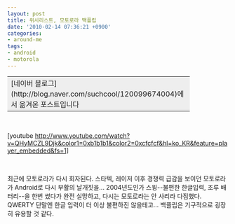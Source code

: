 ```yaml
---
layout: post
title: 위시리스트, 모토로라 백플립
date: '2010-02-14 07:36:21 +0900'
categories:
- around-me
tags:
- android
- motorola
---
```

<div align="center">   <table width="400" align="center" border="0" cellpadding="10" cellspacing="0"><tbody>       <tr>         <td width="400" bgcolor="#eeeeee" valign="top">           
[네이버 블로그](http://blog.naver.com/suchcool/120099674004)에서 옮겨온 포스트입니다
         </td>       </tr>     </tbody></table> </div>  
 
  
[youtube http://www.youtube.com/watch?v=QHyMCZL9Djk&color1=0xb1b1b1&color2=0xcfcfcf&hl=ko_KR&feature=player_embedded&fs=1]
  
 
  
최근에 모토로라가 다시 회자된다. 스타텍, 레이저 이후 경쟁력 급감을 보이던 모토로라가 Android로 다시 부활의 날개짓을... 2004년도인가 스윙--불편한 한글입력, 조루 배터리--을 한번 썼다가 완전 실망하고, 다시는 모토로라는 안 사리라 다짐했다. QWERTY 단말엔 한글 입력이 더 이상 불편하진 않을테고... 백플립은 기구적으로 굉장히 유용할 것 같다.
